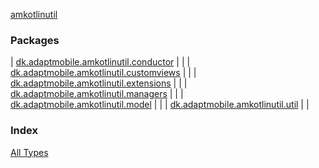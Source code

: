 [amkotlinutil](index.md)

### Packages

| [dk.adaptmobile.amkotlinutil.conductor](dk.adaptmobile.amkotlinutil.conductor/index.md) |  |
| [dk.adaptmobile.amkotlinutil.customviews](dk.adaptmobile.amkotlinutil.customviews/index.md) |  |
| [dk.adaptmobile.amkotlinutil.extensions](dk.adaptmobile.amkotlinutil.extensions/index.md) |  |
| [dk.adaptmobile.amkotlinutil.managers](dk.adaptmobile.amkotlinutil.managers/index.md) |  |
| [dk.adaptmobile.amkotlinutil.model](dk.adaptmobile.amkotlinutil.model/index.md) |  |
| [dk.adaptmobile.amkotlinutil.util](dk.adaptmobile.amkotlinutil.util/index.md) |  |

### Index

[All Types](alltypes/index.md)
